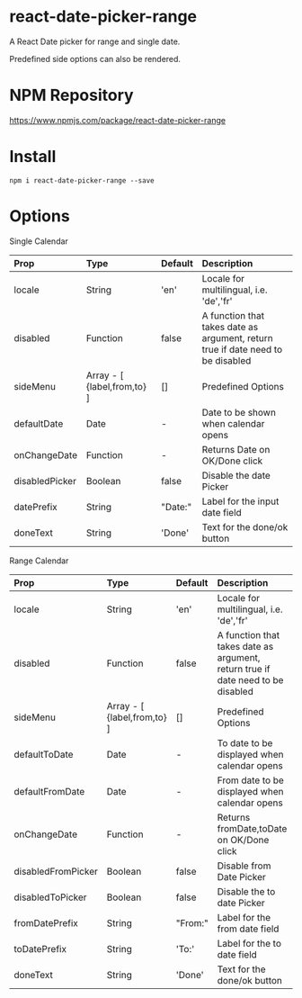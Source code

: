# react-date-picker-range

A React Date picker for range and single date.

Predefined side options can also be rendered.

# NPM Repository
https://www.npmjs.com/package/react-date-picker-range

# Install
`npm i react-date-picker-range --save`

# Options

Single Calendar

| Prop | Type | Default | Description |
| :---------- |:----------| :-----|:-------|
| locale     | String | 'en' | Locale for multilingual, i.e. 'de','fr' |
| disabled      | Function      |   false | A function that takes date as argument, return true if date need to be disabled  |
| sideMenu | Array - [  {label,from,to} ] |   [] | Predefined Options |
| defaultDate      | Date |   - | Date to be shown when calendar opens |
| onChangeDate| Function | - | Returns Date on OK/Done click |
| disabledPicker | Boolean | false | Disable the date Picker |
| datePrefix | String | "Date:" | Label for the input date field |
| doneText | String | 'Done' | Text for the done/ok button |

Range Calendar

| Prop | Type | Default | Description |
| :---------- |:----------| :-----|:-------|
| locale     | String | 'en' | Locale for multilingual, i.e. 'de','fr' |
| disabled      | Function      |   false | A function that takes date as argument, return true if date need to be disabled  |
| sideMenu | Array - [  {label,from,to} ] |   [] | Predefined Options |
| defaultToDate      | Date |  - | To date to be displayed when calendar opens |
| defaultFromDate | Date | - | From date to be displayed when calendar opens |
| onChangeDate| Function | - | Returns fromDate,toDate on OK/Done click |
| disabledFromPicker | Boolean | false | Disable from Date Picker |
| disabledToPicker | Boolean | false | Disable the to date Picker |
| fromDatePrefix | String | "From:" | Label for the from date field |
| toDatePrefix | String | 'To:'| Label for the to date field |
| doneText | String | 'Done' | Text for the done/ok button |
